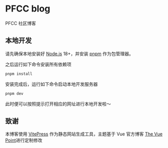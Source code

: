 # PFCC blog

PFCC 社区博客

## 本地开发

请先确保本地安装好 [Node.js](https://nodejs.org/) 18+，并安装 [pnpm](https://pnpm.io/) 作为包管理器。

之后运行如下命令安装所有依赖项

```bash
pnpm install
```

安装完成后，运行如下命令启动本地开发服务器

```bash
pnpm dev
```

此时便可以按照提示打开相应的网址进行本地开发啦～

## 致谢

本博客使用 [VitePress](https://vitepress.dev/) 作为静态网站生成工具，主题基于 Vue 官方博客 [The Vue Point](https://blog.vuejs.org/)进行定制修改
